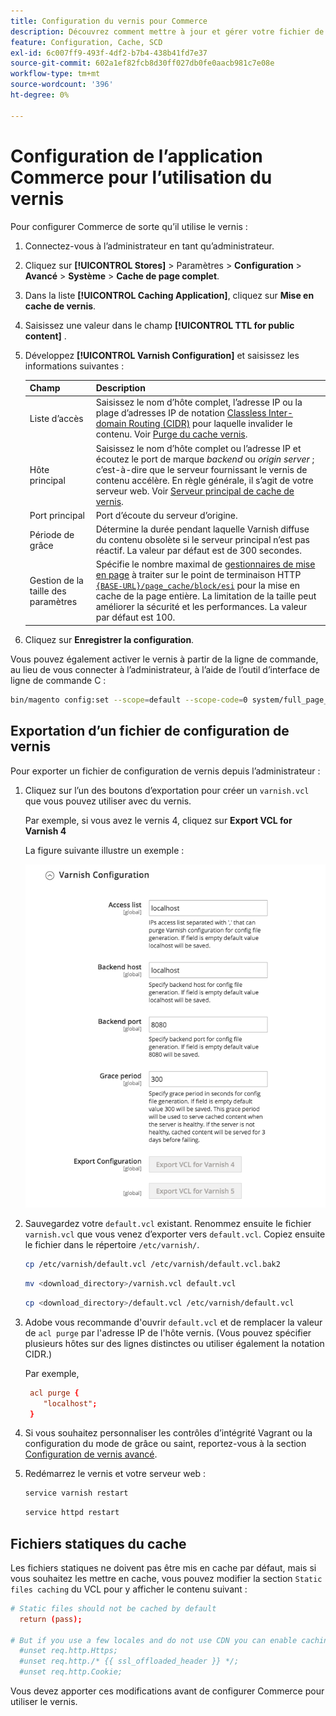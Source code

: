 ```yaml
---
title: Configuration du vernis pour Commerce
description: Découvrez comment mettre à jour et gérer votre fichier de configuration de vernis pour l’application Commerce.
feature: Configuration, Cache, SCD
exl-id: 6c007ff9-493f-4df2-b7b4-438b41fd7e37
source-git-commit: 602a1ef82fcb8d30ff027db0fe0aacb981c7e08e
workflow-type: tm+mt
source-wordcount: '396'
ht-degree: 0%

---
```


# Configuration de l’application Commerce pour l’utilisation du vernis

Pour configurer Commerce de sorte qu’il utilise le vernis :

1. Connectez-vous à l’administrateur en tant qu’administrateur.
1. Cliquez sur **[!UICONTROL Stores]** > Paramètres > **Configuration** > **Avancé** > **Système** > **Cache de page complet**.
1. Dans la liste **[!UICONTROL Caching Application]**, cliquez sur **Mise en cache de vernis**.
1. Saisissez une valeur dans le champ **[!UICONTROL TTL for public content]** .
1. Développez **[!UICONTROL Varnish Configuration]** et saisissez les informations suivantes :

   | Champ | Description |
   | ----- | ----------- |
   | Liste d’accès | Saisissez le nom d’hôte complet, l’adresse IP ou la plage d’adresses IP de notation [Classless Inter-domain Routing (CIDR)](https://www.digitalocean.com/community/tutorials/understanding-ip-addresses-subnets-and-cidr-notation-for-networking) pour laquelle invalider le contenu. Voir [Purge du cache vernis](https://varnish-cache.org/docs/3.0/tutorial/purging.html). |
   | Hôte principal | Saisissez le nom d’hôte complet ou l’adresse IP et écoutez le port de marque _backend_ ou _origin server_ ; c’est-à-dire que le serveur fournissant le vernis de contenu accélère. En règle générale, il s’agit de votre serveur web. Voir [Serveur principal de cache de vernis](https://www.varnish-cache.org/docs/trunk/users-guide/vcl-backends.html). |
   | Port principal | Port d’écoute du serveur d’origine. |
   | Période de grâce | Détermine la durée pendant laquelle Varnish diffuse du contenu obsolète si le serveur principal n’est pas réactif. La valeur par défaut est de 300 secondes. |
   | Gestion de la taille des paramètres | Spécifie le nombre maximal de [gestionnaires de mise en page](https://developer.adobe.com/commerce/frontend-core/guide/layouts/#layout-handles) à traiter sur le point de terminaison HTTP [`{BASE-URL}/page_cache/block/esi`](use-varnish-esi.md) pour la mise en cache de la page entière. La limitation de la taille peut améliorer la sécurité et les performances. La valeur par défaut est 100. |

1. Cliquez sur **Enregistrer la configuration**.

Vous pouvez également activer le vernis à partir de la ligne de commande, au lieu de vous connecter à l’administrateur, à l’aide de l’outil d’interface de ligne de commande C :

```bash
bin/magento config:set --scope=default --scope-code=0 system/full_page_cache/caching_application 2
```

## Exportation d’un fichier de configuration de vernis

Pour exporter un fichier de configuration de vernis depuis l’administrateur :

1. Cliquez sur l’un des boutons d’exportation pour créer un `varnish.vcl` que vous pouvez utiliser avec du vernis.

   Par exemple, si vous avez le vernis 4, cliquez sur **Export VCL for Varnish 4**

   La figure suivante illustre un exemple :

   ![Configurez Commerce pour utiliser le vernis dans l’Admin](../../assets/configuration/varnish-admin-22.png)

1. Sauvegardez votre `default.vcl` existant. Renommez ensuite le fichier `varnish.vcl` que vous venez d’exporter vers `default.vcl`. Copiez ensuite le fichier dans le répertoire `/etc/varnish/`.

   ```bash
   cp /etc/varnish/default.vcl /etc/varnish/default.vcl.bak2
   ```

   ```bash
   mv <download_directory>/varnish.vcl default.vcl
   ```

   ```bash
   cp <download_directory>/default.vcl /etc/varnish/default.vcl
   ```

1. Adobe vous recommande d&#39;ouvrir `default.vcl` et de remplacer la valeur de `acl purge` par l&#39;adresse IP de l&#39;hôte vernis. (Vous pouvez spécifier plusieurs hôtes sur des lignes distinctes ou utiliser également la notation CIDR.)

   Par exemple,

   ```conf
    acl purge {
       "localhost";
    }
   ```

1. Si vous souhaitez personnaliser les contrôles d’intégrité Vagrant ou la configuration du mode de grâce ou saint, reportez-vous à la section [Configuration de vernis avancé](config-varnish-advanced.md).

1. Redémarrez le vernis et votre serveur web :

   ```bash
   service varnish restart
   ```

   ```bash
   service httpd restart
   ```

## Fichiers statiques du cache

Les fichiers statiques ne doivent pas être mis en cache par défaut, mais si vous souhaitez les mettre en cache, vous pouvez modifier la section `Static files caching` du VCL pour y afficher le contenu suivant :

```conf
# Static files should not be cached by default
  return (pass);

# But if you use a few locales and do not use CDN you can enable caching static files by commenting previous line (#return (pass);) and uncommenting next 3 lines
  #unset req.http.Https;
  #unset req.http./* {{ ssl_offloaded_header }} */;
  #unset req.http.Cookie;
```

Vous devez apporter ces modifications avant de configurer Commerce pour utiliser le vernis.
